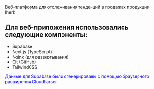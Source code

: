 Веб-платформа для отслеживания тенденций в продажах продукции Iherb

## Для веб-приложения использовались следующие компоненты:
- Supabase
- Next.js (TypeScript)
- Nginx (для развертывания)
- Git (GitHub)
- TailwindCSS

<span style="color:blue"> Данные для Supabase были сгенерированы с помощью браузерного расширения CloudParser </span>

